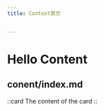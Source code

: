 ```yaml
---
title: Content首页


---
```



# Hello Content
## conent/index.md



::card
The content of the card
::